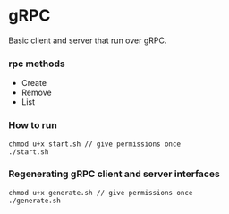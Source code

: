 # gRPC
Basic client and server that run over gRPC.

### **rpc methods**
* Create
* Remove
* List

### How to run
```
chmod u+x start.sh // give permissions once
./start.sh
```

### Regenerating gRPC client and server interfaces
```
chmod u+x generate.sh // give permissions once
./generate.sh
```